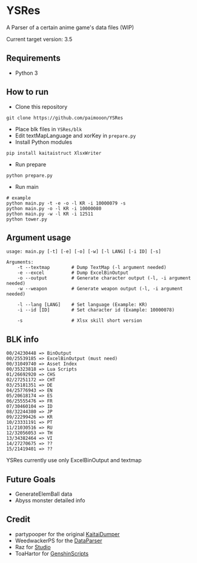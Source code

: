 # YSRes

A Parser of a certain anime game's data files (WIP)

Current target version: 3.5

## Requirements

- Python 3

## How to run

- Clone this repository
```shell
git clone https://github.com/paimooon/YSRes
```
- Place blk files in `YSRes/blk`
- Edit textMapLanguage and xorKey in `prepare.py`
- Install Python modules
```shell
pip install kaitaistruct XlsxWriter
```
- Run prepare
```shell
python prepare.py
```
- Run main
```shell
# example
python main.py -t -e -o -l KR -i 10000079 -s
python main.py -o -l KR -i 10000080
python main.py -w -l KR -i 12511
python tower.py
```

## Argument usage
```
usage: main.py [-t] [-e] [-o] [-w] [-l LANG] [-i ID] [-s] 

Arguments:
    -t --textmap        # Dump TextMap (-l argument needed)
    -e --excel          # Dump ExcelBinOutput
    -o --output         # Generate character output (-l, -i argument needed)
    -w --weapon         # Generate weapon output (-l, -i argument needed)

    -l --lang [LANG]    # Set language (Example: KR)
    -i --id [ID]        # Set character id (Example: 10000078)

    -s                  # Xlsx skill short version
```

## BLK info

```
00/24230448 => BinOutput
00/25539185 => ExcelBinOutput (must need)
00/31049740 => Asset Index
00/35323818 => Lua Scripts
01/26692920 => CHS
02/27251172 => CHT
03/25181351 => DE
04/25776943 => EN
05/20618174 => ES
06/25555476 => FR
07/30460104 => ID
08/32244380 => JP
09/22299426 => KR
10/23331191 => PT
11/21030516 => RU
12/32056053 => TH
13/34382464 => VI
14/27270675 => ??
15/21419401 => ??
```
YSRes currently use only ExcelBinOutput and textmap

## Future Goals

- GenerateElemBall data
- Abyss monster detailed info

## Credit
- partypooper for the original [KaitaiDumper](https://github.com/partypooperarchive/KaitaiDumper)
- WeedwackerPS for the [DataParser](https://github.com/WeedwackerPS/DataParser)
- Raz for [Studio](https://gitlab.com/RazTools/Studio)
- ToaHartor for [GenshinScripts](https://github.com/ToaHartor/GenshinScripts)
